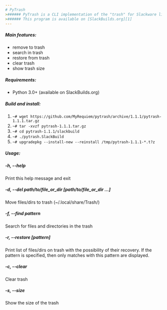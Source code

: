 ```yaml
---
# PyTrash
>###### PyTrash is a CLI implementation of the "trash" for Slackware linux
>###### This program is available on [SlackBuilds.org][1]
---
```

##### Main features:
* remove to trash
* search in trash
* restore from trash
* clear trash
* show trash size

##### Requirements:
* Python 3.0+ (available on SlackBuilds.org)

##### Build and install:
1. `~# wget https://github.com/MyRequiem/pytrash/archive/1.1.1/pytrash-1.1.1.tar.gz`
2. `~# tar -xvzf pytrash-1.1.1.tar.gz`
3. `~# cd pytrash-1.1.1/slackbuild`
4. `~# ./pytrash.SlackBuild`
5. `~# upgradepkg --install-new --reinstall /tmp/pytrash-1.1.1-*.t?z`

##### Usage:
##### -h, --help

Print this help message and exit

##### -d, --del path/to/file_or_dir [path/to/file_or_dir ...]

Move files/dirs to trash (~/.local/share/Trash/)

##### -f, --find pattern

Search for files and directories in the trash

##### -r, --restore [pattern]

Print list of files/dirs on trash with the possibility of their recovery.
If the pattern is specified, then only matches with this pattern are displayed.

##### -c, --clear

Clear trash

##### -s, --size

Show the size of the trash

[1]: https://slackbuilds.org/repository/14.2/system/pytrash/
